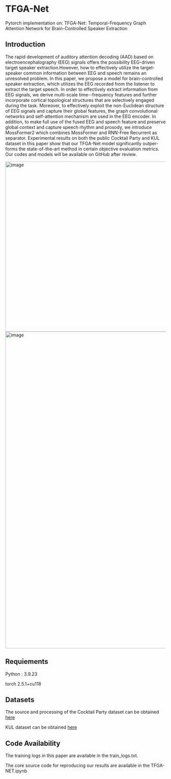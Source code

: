 # TFGA-Net
Pytorch implementation on: TFGA-Net: Temporal-Frequency Graph Attention Network for Brain-Controlled Speaker Extraction

## Introduction
The rapid development of auditory attention decoding (AAD) based on electroencephalography (EEG) signals offers the possibility EEG-driven target speaker extraction.However, how to effectively utilize the target-speaker common information between EEG and speech remains an unresolved problem. In this paper, we propose a model for brain-controlled speaker extraction, which utilizes the EEG recorded from the listener to extract the target speech. In order to effectively extract information from EEG signals, we derive multi-scale time--frequency features and further incorporate cortical topological structures that are selectively engaged during the task. Moreover, to effectively exploit the non-Euclidean structure of EEG signals and capture their global features, the graph convolutional networks and self-attention mechanism are used in the EEG encoder. In addition, to make full use of the fused EEG and speech feature and preserve global context and capture speech rhythm and prosody, we introduce MossFormer2 which combines MossFormer and RNN-Free Recurrent as separator.
Experimental results on both the public Cocktail Party and KUL dataset in this paper show that our TFGA-Net model significantly outper-forms the state-of-the-art method in certain objective evaluation metrics. Our codes and models will be available on GitHub after review.

<img width="2076" height="534" alt="image" src="https://github.com/user-attachments/assets/7df5e937-0bc8-49b7-9589-5dda7dd6e88a" />

<img width="1110" height="994" alt="image" src="https://github.com/user-attachments/assets/0f352fcc-4eef-48ab-a507-fb85a1f458d0" />

## Requiements
Python : 3.9.23

torch 2.5.1+cu118

## Datasets
The source and processing of the Cocktail Party dataset can be obtained [here](https://github.com/jzhangU/Basen)

KUL dataset can be obtained [here](https://zenodo.org/records/4004271)

## Code Availability
The training logs in this paper are available in the train_logs.txt.

The core source code for reproducing our results are available in the TFGA-NET.ipynb

